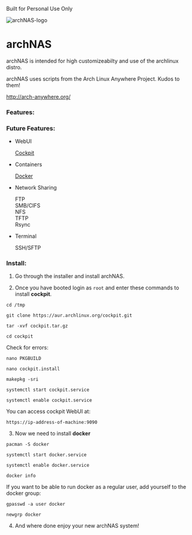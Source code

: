 Built for Personal Use Only

![archNAS-logo](https://github.com/Pheoxy/ArchNAS/raw/0.1/boot/archNAS-logo.png)
# archNAS

archNAS is intended for high customizeabilty and use of the archlinux distro.

archNAS uses scripts from the Arch Linux Anywhere Project.
Kudos to them!

http://arch-anywhere.org/


### Features:

### Future Features:

* WebUI

    [Cockpit](http://cockpit-project.org/) <br />

* Containers

    [Docker](https://www.docker.com/) <br />

* Network Sharing

    FTP <br />
    SMB/CIFS <br />
    NFS <br />
    TFTP <br />
    Rsync <br />

* Terminal

    SSH/SFTP <br />

### Install:

1. Go through the installer and install archNAS.

2. Once you have booted login as `root` and enter these commands to install <b>cockpit</b>.

`cd /tmp`

`git clone https://aur.archlinux.org/cockpit.git`

`tar -xvf cockpit.tar.gz`

`cd cockpit`

Check for errors:

`nano PKGBUILD`

`nano cockpit.install`

`makepkg -sri`

`systemctl start cockpit.service`

`systemctl enable cockpit.service`

You can access cockpit WebUI at:

`https://ip-address-of-machine:9090`

3. Now we need to install <b>docker</b>

`pacman -S docker`

`systemctl start docker.service`

`systemctl enable docker.service`

`docker info`

If you want to be able to run docker as a regular user, add yourself to the docker group:

`gpasswd -a user docker`

`newgrp docker`

4. And where done enjoy your new archNAS system!